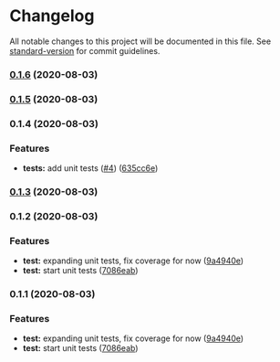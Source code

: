 # Changelog

All notable changes to this project will be documented in this file. See [standard-version](https://github.com/conventional-changelog/standard-version) for commit guidelines.

### [0.1.6](https://github.com/mojaloop/rancher-scaler/compare/v0.1.5...v0.1.6) (2020-08-03)

### [0.1.5](https://github.com/mojaloop/rancher-scaler/compare/v0.1.8-snapshot...v0.1.5) (2020-08-03)

### 0.1.4 (2020-08-03)


### Features

* **tests:** add unit tests ([#4](https://github.com/mojaloop/rancher-scaler/issues/4)) ([635cc6e](https://github.com/mojaloop/rancher-scaler/commit/635cc6e125ac04e7d0e708acdd6b02d90fa14f86))

### [0.1.3](https://github.com/mojaloop/rancher-scaler/compare/v0.1.2...v0.1.3) (2020-08-03)

### 0.1.2 (2020-08-03)


### Features

* **test:** expanding unit tests, fix coverage for now ([9a4940e](https://github.com/mojaloop/rancher-scaler/commit/9a4940ebf09eb180df3d07307dd8d7fa81e50cc6))
* **test:** start unit tests ([7086eab](https://github.com/mojaloop/rancher-scaler/commit/7086eabca54d5dee60b7bb2d3d907ba0751d8094))

### 0.1.1 (2020-08-03)


### Features

* **test:** expanding unit tests, fix coverage for now ([9a4940e](https://github.com/mojaloop/rancher-scaler/commit/9a4940ebf09eb180df3d07307dd8d7fa81e50cc6))
* **test:** start unit tests ([7086eab](https://github.com/mojaloop/rancher-scaler/commit/7086eabca54d5dee60b7bb2d3d907ba0751d8094))
